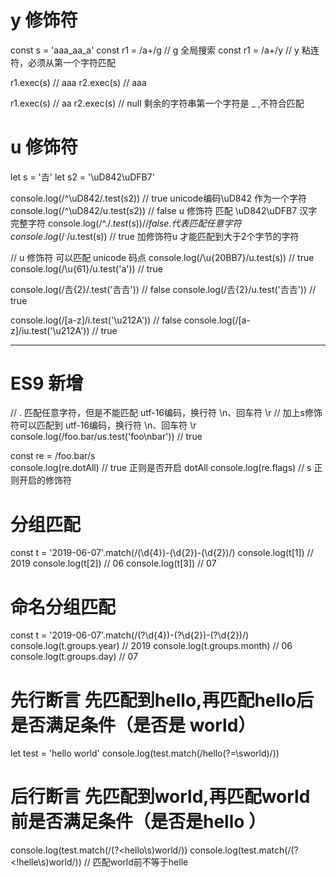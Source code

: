 # y 修饰符

const s = 'aaa_aa_a'
const r1 = /a+/g    // g 全局搜索
const r1 = /a+/y    // y 粘连符，必须从第一个字符匹配

r1.exec(s)   // aaa
r2.exec(s)   // aaa

r1.exec(s)   // aa
r2.exec(s)   // null  剩余的字符串第一个字符是 _  ,不符合匹配

# u 修饰符

let s = '𠮷'
let s2 = '\uD842\uDFB7'

console.log(/^\uD842/.test(s2))   // true  unicode编码\uD842 作为一个字符
console.log(/^\uD842/u.test(s2))  // false  u 修饰符 匹配 \uD842\uDFB7 汉字完整字符
console.log(/^.$/.test(s)) // false   . 代表匹配任意字符 
console.log(/^.$/u.test(s)) // true 加修饰符u 才能匹配到大于2个字节的字符

// u 修饰符 可以匹配 unicode 码点
console.log(/\u{20BB7}/u.test(s))  // true
console.log(/\u{61}/u.test('a'))   // true

console.log(/𠮷{2}/.test('𠮷𠮷'))   // false
console.log(/𠮷{2}/u.test('𠮷𠮷'))  // true

console.log(/[a-z]/i.test('\u212A'))   // false
console.log(/[a-z]/iu.test('\u212A'))  // true


------------------------------------------------------------------------------------------------------------------
# ES9 新增

// . 匹配任意字符，但是不能匹配 utf-16编码，换行符 \n、回车符 \r
// 加上s修饰符可以匹配到 utf-16编码，换行符 \n、回车符 \r
console.log(/foo.bar/us.test('foo\nbar'))  // true

const re = /foo.bar/s  
console.log(re.dotAll) // true  正则是否开启 dotAll
console.log(re.flags) // s  正则开启的修饰符


# 分组匹配
const t = '2019-06-07'.match(/(\d{4})-(\d{2})-(\d{2})/)
console.log(t[1])  // 2019
console.log(t[2])  // 06
console.log(t[3]) // 07


# 命名分组匹配
const t = '2019-06-07'.match(/(?<year>\d{4})-(?<month>\d{2})-(?<day>\d{2})/)
console.log(t.groups.year)   // 2019
console.log(t.groups.month)  // 06
console.log(t.groups.day)   // 07


# 先行断言  先匹配到hello,再匹配hello后是否满足条件（是否是 world）
let test = 'hello world'
console.log(test.match(/hello(?=\sworld)/))

# 后行断言  先匹配到world,再匹配world前是否满足条件（是否是hello ）
console.log(test.match(/(?<hello\s)world/))
console.log(test.match(/(?<!helle\s)world/)) // 匹配world前不等于helle





